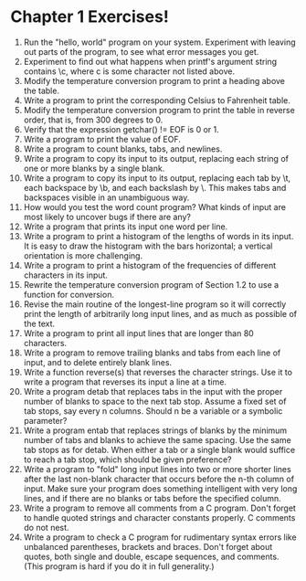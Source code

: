 # Chapter 1 Exercises!

1. Run the "hello, world" program on your system. Experiment with leaving out parts of the program, to see what error messages you get.
2. Experiment to find out what happens when printf's argument string contains \c, where c is some character not listed above.
3. Modify the temperature conversion program to print a heading above the table.
4. Write a program to print the corresponding Celsius to Fahrenheit table.
5. Modify the temperature conversion program to print the table in reverse order, that is, from 300 degrees to 0.
6. Verify that the expression getchar() != EOF is 0 or 1.
7. Write a program to print the value of EOF.
8. Write a program to count blanks, tabs, and newlines.
9. Write a program to copy its input to its output, replacing each string of one or more blanks by a single blank.
10. Write a program to copy its input to its output, replacing each tab by \t, each backspace by \b, and each backslash by \\. This makes tabs and backspaces visible in an unambiguous way.
11. How would you test the word count program? What kinds of input are most likely to uncover bugs if there are any?
12. Write a program that prints its input one word per line.
13. Write a program to print a histogram of the lengths of words in its input. It is easy to draw the histogram with the bars horizontal; a vertical orientation is more challenging.
14. Write a program to print a histogram of the frequencies of different characters in its input.
15. Rewrite the temperature conversion program of Section 1.2 to use a function for conversion.
16. Revise the main routine of the longest-line program so it will correctly print the length of arbitrarily long input lines, and as much as possible of the text.
17. Write a program to print all input lines that are longer than 80 characters.
18. Write a program to remove trailing blanks and tabs from each line of input, and to delete entirely blank lines.
19. Write a function reverse(s) that reverses the character strings. Use it to write a program that reverses its input a line at a time.
20. Write a program detab that replaces tabs in the input with the proper number of blanks to space to the next tab stop. Assume a fixed set of tab stops, say every n columns. Should n be a variable or a symbolic parameter?
21. Write a program entab that replaces strings of blanks by the minimum number of tabs and blanks to achieve the same spacing. Use the same tab stops as for detab. When either a tab or a single blank would suffice to reach a tab stop, which should be given preference?
22. Write a program to "fold" long input lines into two or more shorter lines after the last non-blank character that occurs before the n-th column of input. Make sure your program does something intelligent with very long lines, and if there are no blanks or tabs before the specified column.
23. Write a program to remove all comments from a C program. Don't forget to handle quoted strings and character constants properly. C comments do not nest.
24. Write a program to check a C program for rudimentary syntax errors like unbalanced parentheses, brackets and braces. Don't forget about quotes, both single and double, escape sequences, and comments. (This program is hard if you do it in full generality.)
